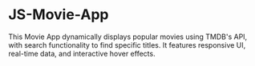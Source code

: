 # JS-Movie-App
This Movie App dynamically displays popular movies using TMDB's API, with search functionality to find specific titles. It features responsive UI, real-time data, and interactive hover effects.
